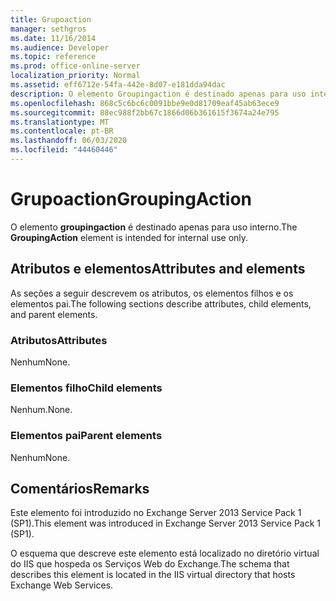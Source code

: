 ```yaml
---
title: Grupoaction
manager: sethgros
ms.date: 11/16/2014
ms.audience: Developer
ms.topic: reference
ms.prod: office-online-server
localization_priority: Normal
ms.assetid: eff6712e-54fa-442e-8d07-e181dda94dac
description: O elemento Groupingaction é destinado apenas para uso interno.
ms.openlocfilehash: 868c5c6bc6c0091bbe9e0d81709eaf45ab63ece9
ms.sourcegitcommit: 88ec988f2bb67c1866d06b361615f3674a24e795
ms.translationtype: MT
ms.contentlocale: pt-BR
ms.lasthandoff: 06/03/2020
ms.locfileid: "44460446"
---
```

# <a name="groupingaction"></a><span data-ttu-id="04aa6-103">Grupoaction</span><span class="sxs-lookup"><span data-stu-id="04aa6-103">GroupingAction</span></span>

<span data-ttu-id="04aa6-104">O elemento **groupingaction** é destinado apenas para uso interno.</span><span class="sxs-lookup"><span data-stu-id="04aa6-104">The **GroupingAction** element is intended for internal use only.</span></span> 

## <a name="attributes-and-elements"></a><span data-ttu-id="04aa6-105">Atributos e elementos</span><span class="sxs-lookup"><span data-stu-id="04aa6-105">Attributes and elements</span></span>

<span data-ttu-id="04aa6-106">As seções a seguir descrevem os atributos, os elementos filhos e os elementos pai.</span><span class="sxs-lookup"><span data-stu-id="04aa6-106">The following sections describe attributes, child elements, and parent elements.</span></span>
  
### <a name="attributes"></a><span data-ttu-id="04aa6-107">Atributos</span><span class="sxs-lookup"><span data-stu-id="04aa6-107">Attributes</span></span>

<span data-ttu-id="04aa6-108">Nenhum</span><span class="sxs-lookup"><span data-stu-id="04aa6-108">None.</span></span>
  
### <a name="child-elements"></a><span data-ttu-id="04aa6-109">Elementos filho</span><span class="sxs-lookup"><span data-stu-id="04aa6-109">Child elements</span></span>

<span data-ttu-id="04aa6-110">Nenhum.</span><span class="sxs-lookup"><span data-stu-id="04aa6-110">None.</span></span>
  
### <a name="parent-elements"></a><span data-ttu-id="04aa6-111">Elementos pai</span><span class="sxs-lookup"><span data-stu-id="04aa6-111">Parent elements</span></span>

<span data-ttu-id="04aa6-112">Nenhum</span><span class="sxs-lookup"><span data-stu-id="04aa6-112">None.</span></span>
  
## <a name="remarks"></a><span data-ttu-id="04aa6-113">Comentários</span><span class="sxs-lookup"><span data-stu-id="04aa6-113">Remarks</span></span>

<span data-ttu-id="04aa6-114">Este elemento foi introduzido no Exchange Server 2013 Service Pack 1 (SP1).</span><span class="sxs-lookup"><span data-stu-id="04aa6-114">This element was introduced in Exchange Server 2013 Service Pack 1 (SP1).</span></span>
  
<span data-ttu-id="04aa6-115">O esquema que descreve este elemento está localizado no diretório virtual do IIS que hospeda os Serviços Web do Exchange.</span><span class="sxs-lookup"><span data-stu-id="04aa6-115">The schema that describes this element is located in the IIS virtual directory that hosts Exchange Web Services.</span></span>
  

